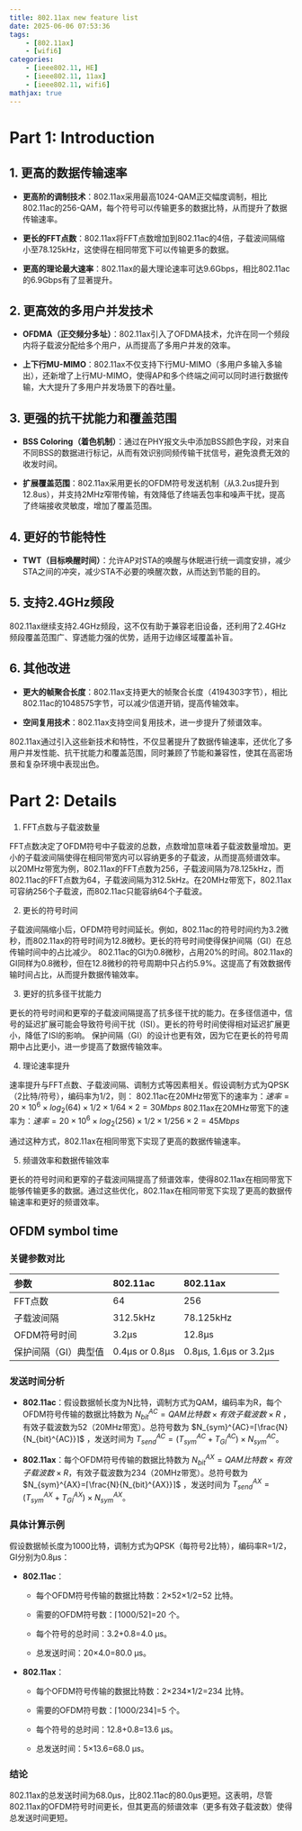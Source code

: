 ```yaml
---
title: 802.11ax new feature list
date: 2025-06-06 07:53:36
tags:
    - [802.11ax]
    - [wifi6]
categories:
    - [ieee802.11, HE]
    - [ieee802.11, 11ax]
    - [ieee802.11, wifi6]
mathjax: true
---
```


# Part 1: Introduction

## 1. 更高的数据传输速率

- **更高阶的调制技术**：802.11ax采用最高1024-QAM正交幅度调制，相比802.11ac的256-QAM，每个符号可以传输更多的数据比特，从而提升了数据传输速率。

- **更长的FFT点数**：802.11ax将FFT点数增加到802.11ac的4倍，子载波间隔缩小至78.125kHz，这使得在相同带宽下可以传输更多的数据。

- **更高的理论最大速率**：802.11ax的最大理论速率可达9.6Gbps，相比802.11ac的6.9Gbps有了显著提升。


## 2. 更高效的多用户并发技术

- **OFDMA（正交频分多址）**：802.11ax引入了OFDMA技术，允许在同一个频段内将子载波分配给多个用户，从而提高了多用户并发的效率。

- **上下行MU-MIMO**：802.11ax不仅支持下行MU-MIMO（多用户多输入多输出），还新增了上行MU-MIMO，使得AP和多个终端之间可以同时进行数据传输，大大提升了多用户并发场景下的吞吐量。


## 3. 更强的抗干扰能力和覆盖范围

- **BSS Coloring（着色机制）**：通过在PHY报文头中添加BSS颜色字段，对来自不同BSS的数据进行标记，从而有效识别同频传输干扰信号，避免浪费无效的收发时间。

- **扩展覆盖范围**：802.11ax采用更长的OFDM符号发送机制（从3.2us提升到12.8us），并支持2MHz窄带传输，有效降低了终端丢包率和噪声干扰，提高了终端接收灵敏度，增加了覆盖范围。


## 4. 更好的节能特性

- **TWT（目标唤醒时间）**：允许AP对STA的唤醒与休眠进行统一调度安排，减少STA之间的冲突，减少STA不必要的唤醒次数，从而达到节能的目的。


## 5. 支持2.4GHz频段

802.11ax继续支持2.4GHz频段，这不仅有助于兼容老旧设备，还利用了2.4GHz频段覆盖范围广、穿透能力强的优势，适用于边缘区域覆盖补盲。

## 6. 其他改进

- **更大的帧聚合长度**：802.11ax支持更大的帧聚合长度（4194303字节），相比802.11ac的1048575字节，可以减少信道开销，提高传输效率。

- **空间复用技术**：802.11ax支持空间复用技术，进一步提升了频谱效率。


 802.11ax通过引入这些新技术和特性，不仅显著提升了数据传输速率，还优化了多用户并发性能、抗干扰能力和覆盖范围，同时兼顾了节能和兼容性，使其在高密场景和复杂环境中表现出色。


# Part 2: Details

1. FFT点数与子载波数量

FFT点数决定了OFDM符号中子载波的总数，点数增加意味着子载波数量增加。更小的子载波间隔使得在相同带宽内可以容纳更多的子载波，从而提高频谱效率。
以20MHz带宽为例，802.11ax的FFT点数为256，子载波间隔为78.125kHz，而802.11ac的FFT点数为64，子载波间隔为312.5kHz。在20MHz带宽下，802.11ax可容纳256个子载波，而802.11ac只能容纳64个子载波。

2. 更长的符号时间

子载波间隔缩小后，OFDM符号时间延长。例如，802.11ac的符号时间约为3.2微秒，而802.11ax的符号时间为12.8微秒。更长的符号时间使得保护间隔（GI）在总传输时间中的占比减少。
802.11ac的GI为0.8微秒，占用20%的时间。802.11ax的GI同样为0.8微秒，但在12.8微秒的符号周期中只占约5.9%。这提高了有效数据传输时间占比，从而提升数据传输效率。

3. 更好的抗多径干扰能力

更长的符号时间和更窄的子载波间隔提高了抗多径干扰的能力。在多径信道中，信号的延迟扩展可能会导致符号间干扰（ISI）。更长的符号时间使得相对延迟扩展更小，降低了ISI的影响。
保护间隔（GI）的设计也更有效，因为它在更长的符号周期中占比更小，进一步提高了数据传输效率。

4. 理论速率提升

速率提升与FFT点数、子载波间隔、调制方式等因素相关。假设调制方式为QPSK（2比特/符号），编码率为1/2，则：
802.11ac在20MHz带宽下的速率为：$速率=20×10^6 ×log_2(64) × 1/2 × 1/64 × 2=30Mbps$
802.11ax在20MHz带宽下的速率为：$速率=20×10^6 ×log_2(256) × 1/2 × 1/256 × 2=45Mbps$

通过这种方式，802.11ax在相同带宽下实现了更高的数据传输速率。

5. 频谱效率和数据传输效率

更长的符号时间和更窄的子载波间隔提高了频谱效率，使得802.11ax在相同带宽下能够传输更多的数据。通过这些优化，802.11ax在相同带宽下实现了更高的数据传输速率和更好的频谱效率。


## OFDM symbol time

### 关键参数对比

|参数|802.11ac|802.11ax|
|:--|:--|:--|
|FFT点数|64|256|
|子载波间隔|312.5kHz|78.125kHz|
|OFDM符号时间|3.2μs|12.8μs|
|保护间隔（GI）典型值|0.4μs or 0.8μs|0.8μs, 1.6μs or 3.2μs|

### 发送时间分析

- **802.11ac**：假设数据帧长度为N比特，调制方式为QAM，编码率为R，每个OFDM符号传输的数据比特数为 $N_{bit}^{AC}​=QAM比特数 \times 有效子载波数 \times R$ ，有效子载波数为52（20MHz带宽）。总符号数为 $N_{sym}^{AC}​=⌈\frac{N}{N_{bit}^{AC}}​⌉$ ，发送时间为 $T_{send}^{AC}​=(T_{sym}^{AC}​+T_{GI}^{AC}​) \times N_{sym}^{AC}​$。

- **802.11ax**：每个OFDM符号传输的数据比特数为 $N_{bit}^{AX}​=QAM比特数 \times 有效子载波数 \times R$，有效子载波数为234（20MHz带宽）。总符号数为 $N_{sym}^{AX}​=⌈\frac{N}{N_{bit}^{AX}}​⌉$ ，发送时间为 $T_{send}^{AX}​=(T_{sym}^{AX}​+T_{GI}^{AX}​) \times N_{sym}^{AX}​$​。


### 具体计算示例

假设数据帧长度为1000比特，调制方式为QPSK（每符号2比特），编码率R=1/2，GI分别为0.8μs：

- **802.11ac**：

    - 每个OFDM符号传输的数据比特数：2×52×1/2=52 比特。

    - 需要的OFDM符号数：⌈1000/52⌉=20 个。

    - 每个符号的总时间：3.2+0.8=4.0 μs。

    - 总发送时间：20×4.0=80.0 μs。

- **802.11ax**：

    - 每个OFDM符号传输的数据比特数：2×234×1/2=234 比特。

    - 需要的OFDM符号数：⌈1000/234⌉=5 个。

    - 每个符号的总时间：12.8+0.8=13.6 μs。

    - 总发送时间：5×13.6=68.0 μs。


### 结论

802.11ax的总发送时间为68.0μs，比802.11ac的80.0μs更短。这表明，尽管802.11ax的OFDM符号时间更长，但其更高的频谱效率（更多有效子载波数）使得总发送时间更短。